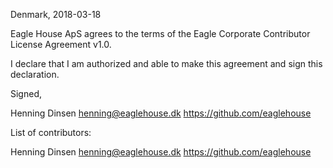 Denmark, 2018-03-18

Eagle House ApS agrees to the terms of the Eagle Corporate Contributor License
Agreement v1.0.

I declare that I am authorized and able to make this agreement and sign this
declaration.

Signed,

Henning Dinsen henning@eaglehouse.dk https://github.com/eaglehouse

List of contributors:

Henning Dinsen henning@eaglehouse.dk https://github.com/eaglehouse
